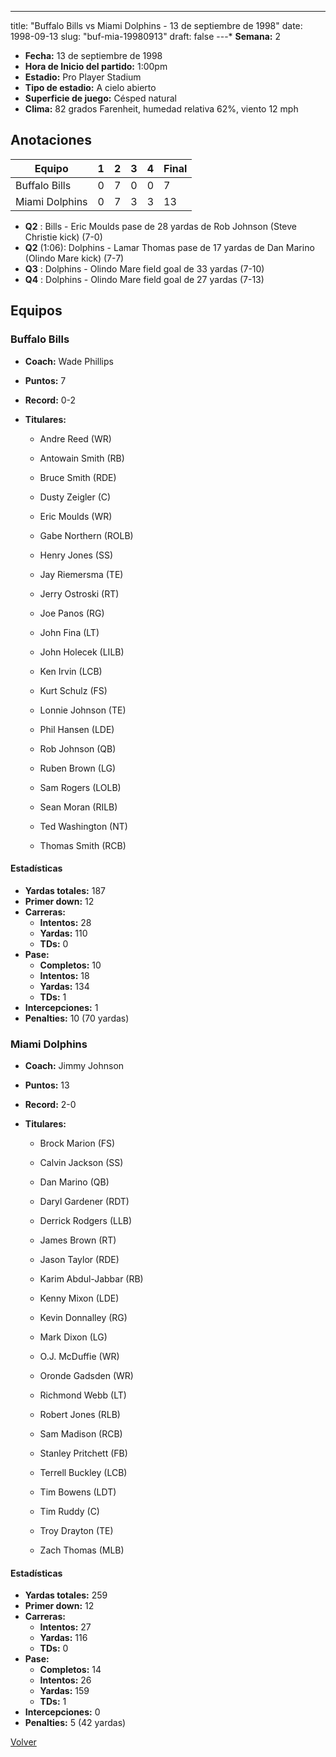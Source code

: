 ---
title: "Buffalo Bills vs Miami Dolphins - 13 de septiembre de 1998"
date: 1998-09-13
slug: "buf-mia-19980913"
draft: false
---* **Semana:** 2
* **Fecha:** 13 de septiembre de 1998
* **Hora de Inicio del partido:** 1:00pm
* **Estadio:** Pro Player Stadium
* **Tipo de estadio:** A cielo abierto
* **Superficie de juego:** Césped natural
* **Clima:** 82 grados Farenheit, humedad relativa 62%, viento 12 mph




## Anotaciones
| Equipo | 1 | 2 | 3 | 4 | Final |
|--------|---|---|---|---|-------|
| Buffalo Bills  | 0 | 7 | 0 | 0  | 7 |
| Miami Dolphins  | 0 | 7 | 3 | 3  | 13 |
* **Q2** : Bills - Eric Moulds pase de 28 yardas de Rob Johnson (Steve Christie kick) (7-0)
* **Q2** (1:06): Dolphins - Lamar Thomas pase de 17 yardas de Dan Marino (Olindo Mare kick) (7-7)
* **Q3** : Dolphins - Olindo Mare field goal de 33 yardas (7-10)
* **Q4** : Dolphins - Olindo Mare field goal de 27 yardas (7-13)


## Equipos


### Buffalo Bills
* **Coach:** Wade Phillips
* **Puntos:** 7
* **Record:** 0-2
* **Titulares:** 

  * Andre Reed (WR) 

  * Antowain Smith (RB) 

  * Bruce Smith (RDE) 

  * Dusty Zeigler (C) 

  * Eric Moulds (WR) 

  * Gabe Northern (ROLB) 

  * Henry Jones (SS) 

  * Jay Riemersma (TE) 

  * Jerry Ostroski (RT) 

  * Joe Panos (RG) 

  * John Fina (LT) 

  * John Holecek (LILB) 

  * Ken Irvin (LCB) 

  * Kurt Schulz (FS) 

  * Lonnie Johnson (TE) 

  * Phil Hansen (LDE) 

  * Rob Johnson (QB) 

  * Ruben Brown (LG) 

  * Sam Rogers (LOLB) 

  * Sean Moran (RILB) 

  * Ted Washington (NT) 

  * Thomas Smith (RCB) 

#### Estadísticas
* **Yardas totales:** 187
* **Primer down:** 12
* **Carreras:**
  * **Intentos:** 28
  * **Yardas:** 110
  * **TDs:** 0
* **Pase:**
  * **Completos:** 10
  * **Intentos:** 18
  * **Yardas:** 134
  * **TDs:** 1
* **Intercepciones:** 1
* **Penalties:** 10 (70 yardas)

### Miami Dolphins
* **Coach:** Jimmy Johnson
* **Puntos:** 13
* **Record:** 2-0
* **Titulares:** 

  * Brock Marion (FS) 

  * Calvin Jackson (SS) 

  * Dan Marino (QB) 

  * Daryl Gardener (RDT) 

  * Derrick Rodgers (LLB) 

  * James Brown (RT) 

  * Jason Taylor (RDE) 

  * Karim Abdul-Jabbar (RB) 

  * Kenny Mixon (LDE) 

  * Kevin Donnalley (RG) 

  * Mark Dixon (LG) 

  * O.J. McDuffie (WR) 

  * Oronde Gadsden (WR) 

  * Richmond Webb (LT) 

  * Robert Jones (RLB) 

  * Sam Madison (RCB) 

  * Stanley Pritchett (FB) 

  * Terrell Buckley (LCB) 

  * Tim Bowens (LDT) 

  * Tim Ruddy (C) 

  * Troy Drayton (TE) 

  * Zach Thomas (MLB) 

#### Estadísticas
* **Yardas totales:** 259
* **Primer down:** 12
* **Carreras:**
  * **Intentos:** 27
  * **Yardas:** 116
  * **TDs:** 0
* **Pase:**
  * **Completos:** 14
  * **Intentos:** 26
  * **Yardas:** 159
  * **TDs:** 1
* **Intercepciones:** 0
* **Penalties:** 5 (42 yardas)


[Volver](/historia/1998)

